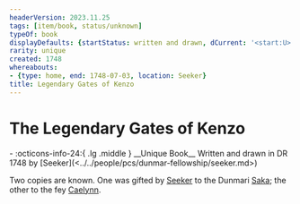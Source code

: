 ```yaml
---
headerVersion: 2023.11.25
tags: [item/book, status/unknown]
typeOf: book
displayDefaults: {startStatus: written and drawn, dCurrent: '<start:U> in <startDate> by <origin:1>', wCurrent: '', wHome: '', wOrigin: '', wLastKnown: ''}
rarity: unique
created: 1748
whereabouts:
- {type: home, end: 1748-07-03, location: Seeker}
title: Legendary Gates of Kenzo
---
```

# The Legendary Gates of Kenzo
<div class="grid cards ext-narrow-margin ext-one-column" markdown>
- :octicons-info-24:{ .lg .middle } __Unique Book__  
   Written and drawn in DR 1748 by [Seeker](<../../people/pcs/dunmar-fellowship/seeker.md>)  
</div>


Two copies are known. One was gifted by [Seeker](<../../people/pcs/dunmar-fellowship/seeker.md>) to the Dunmari [Saka](<../../people/dunmari/saka.md>); the other to the fey [Caelynn](<../../people/fey/caelynn.md>).